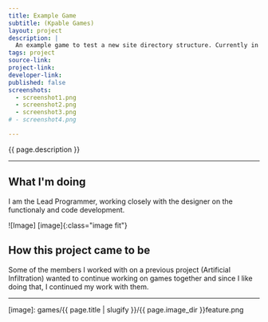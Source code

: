 ```yaml
---
title: Example Game
subtitle: (Kpable Games)
layout: project
description: |
  An example game to test a new site directory structure. Currently in development.
tags: project
source-link: 
project-link: 
developer-link: 
published: false
screenshots:
  - screenshot1.png
  - screenshot2.png
  - screenshot3.png	
# - screenshot4.png	

---
```


<!-- Description -->
{{ page.description }}

---

## What I'm doing 

I am the Lead Programmer, working closely with the designer on the functionaly and code development.


![Image] [image]{:class="image fit"}

<!--excerpt_end-->

## How this project came to be

Some of the members I worked with on a previous project (Artificial Infiltration) wanted to continue working on games together and since I like doing that, I continued my work with them.


---


[image]: games/{{ page.title | slugify }}/{{ page.image_dir }}feature.png